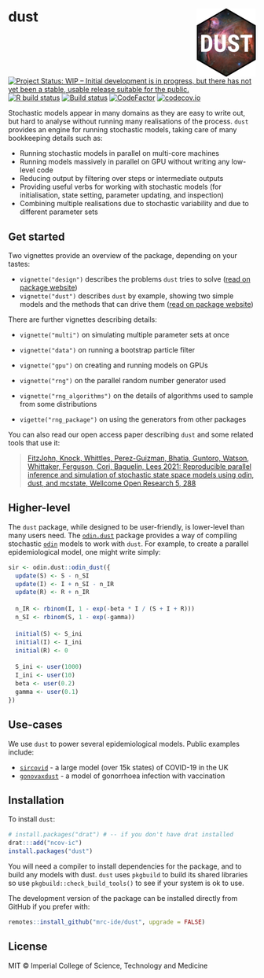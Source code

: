 # dust <img src='man/figures/logo.png' align="right" height="139" />

<!-- badges: start -->
[![Project Status: WIP – Initial development is in progress, but there has not yet been a stable, usable release suitable for the public.](https://www.repostatus.org/badges/latest/wip.svg)](https://www.repostatus.org/#wip)
[![R build status](https://github.com/mrc-ide/dust/workflows/R-CMD-check/badge.svg)](https://github.com/mrc-ide/dust/actions)
[![Build status](https://badge.buildkite.com/bf7030c393da3ab92f65c63de87bb301b9657a8a9ac6dfb981.svg)](https://buildkite.com/mrc-ide/dust)
[![CodeFactor](https://www.codefactor.io/repository/github/mrc-ide/dust/badge)](https://www.codefactor.io/repository/github/mrc-ide/dust)
[![codecov.io](https://codecov.io/github/mrc-ide/dust/coverage.svg?branch=master)](https://codecov.io/github/mrc-ide/dust?branch=master)
<!-- badges: end -->

Stochastic models appear in many domains as they are easy to write out, but hard to analyse without running many realisations of the process. `dust` provides an engine for running stochastic models, taking care of many bookkeeping details such as:

* Running stochastic models in parallel on multi-core machines
* Running models massively in parallel on GPU without writing any low-level code
* Reducing output by filtering over steps or intermediate outputs
* Providing useful verbs for working with stochastic models (for initialisation, state setting, parameter updating, and inspection)
* Combining multiple realisations due to stochastic variability and due to different parameter sets

## Get started

Two vignettes provide an overview of the package, depending on your tastes:

* `vignette("design")` describes the problems `dust` tries to solve ([read on package website](https://mrc-ide.github.io/dust/articles/design.html))
* `vignette("dust")` describes `dust` by example, showing two simple models and the methods that can drive them ([read on package website](https://mrc-ide.github.io/dust/articles/dust.html))

There are further vignettes describing details:

* `vignette("multi")` on simulating multiple parameter sets at once
* `vignette("data")` on running a bootstrap particle filter
* `vignette("gpu")` on creating and running models on GPUs

* `vignette("rng")` on the parallel random number generator used
* `vignette("rng_algorithms")` on the details of algorithms used to sample from some distributions
* `vigette("rng_package")` on using the generators from other packages

You can also read our open access paper describing `dust` and some related tools that use it:

> [FitzJohn, Knock, Whittles, Perez-Guizman, Bhatia, Guntoro, Watson, Whittaker, Ferguson, Cori, Baguelin, Lees 2021: Reproducible parallel inference and simulation of stochastic state space models using odin, dust, and mcstate, Wellcome Open Research 5, 288](https://wellcomeopenresearch.org/articles/5-288/v2)

## Higher-level

The `dust` package, while designed to be user-friendly, is lower-level than many users need. The [`odin.dust`](https://mrc-ide.github.io/odin.dust/) package provides a way of compiling stochastic [`odin`](https://mrc-ide.github.io/odin/) models to work with `dust`.  For example, to create a parallel epidemiological model, one might write simply:

```r
sir <- odin.dust::odin_dust({
  update(S) <- S - n_SI
  update(I) <- I + n_SI - n_IR
  update(R) <- R + n_IR

  n_IR <- rbinom(I, 1 - exp(-beta * I / (S + I + R)))
  n_SI <- rbinom(S, 1 - exp(-gamma))

  initial(S) <- S_ini
  initial(I) <- I_ini
  initial(R) <- 0

  S_ini <- user(1000)
  I_ini <- user(10)
  beta <- user(0.2)
  gamma <- user(0.1)
})
```

## Use-cases

We use `dust` to power several epidemiological models. Public examples include:

* [`sircovid`](https://mrc-ide.github.io/sircovid/) - a large model (over 15k states) of COVID-19 in the UK
* [`gonovaxdust`](https://mrc-ide.github.io/gonovaxdust/) - a model of gonorrhoea infection with vaccination

## Installation

To install `dust`:

```r
# install.packages("drat") # -- if you don't have drat installed
drat:::add("ncov-ic")
install.packages("dust")
```

You will need a compiler to install dependencies for the package, and to build any models with dust.  `dust` uses `pkgbuild` to build its shared libraries so use `pkgbuild::check_build_tools()` to see if your system is ok to use.

The development version of the package can be installed directly from GitHub if you prefer with:

```r
remotes::install_github("mrc-ide/dust", upgrade = FALSE)
```

## License

MIT © Imperial College of Science, Technology and Medicine
